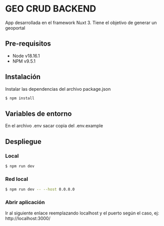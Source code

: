 # GEO CRUD BACKEND

App desarrollada en el framework Nuxt 3. Tiene el objetivo de generar un geoportal

## Pre-requisitos

* Node v18.16.1
* NPM v9.5.1

## Instalación
Instalar las dependencias del archivo package.json

```Bash
$ npm install
```

## Variables de entorno
En el archivo .env sacar copia del .env.example

## Despliegue

### Local
```Bash
$ npm run dev
```
### Red local
```Bash
$ npm run dev -- --host 0.0.0.0
```

### Abrir aplicación
Ir al siguiente enlace reemplazando localhost y el puerto según el caso, ej:
http://localhost:3000/